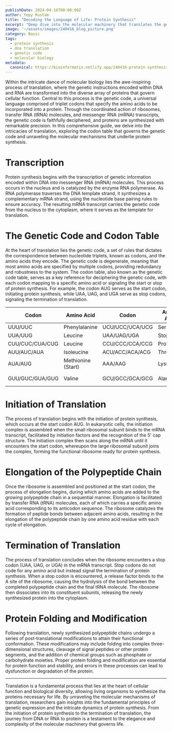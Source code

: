 ```yaml
---
publishDate: 2024-04-16T00:00:00Z
author: Yepy Rustam
title: "Decoding the Language of Life: Protein Synthesis"
excerpt: "Deep dive into the molecular machinery that translates the genetic code into the building blocks of life: proteins. From the triplet codons of DNA and RNA to the intricate ribosomal assembly line, the process of translation lies at the heart of gene expression, orchestrating the synthesis of functional proteins essential for cellular function."  
image: '~/assets/images/240416_blog_picture.png'
category: Basic
tags:
  - protein synthesis
  - dna translation
  - genetic code
  - molecular biology
metadata:
  canonical: https://bioinformatix.netlify.app/240416-protein-synthesis
---
```


Within the intricate dance of molecular biology lies the awe-inspiring process of translation, where the genetic instructions encoded within DNA and RNA are transformed into the diverse array of proteins that govern cellular function. Central to this process is the genetic code, a universal language comprised of triplet codons that specify the amino acids to be incorporated into a protein. Through the coordinated action of ribosomes, transfer RNA (tRNA) molecules, and messenger RNA (mRNA) transcripts, the genetic code is faithfully deciphered, and proteins are synthesized with remarkable precision. In this comprehensive guide, we delve into the intricacies of translation, exploring the codon table that governs the genetic code and unraveling the molecular mechanisms that underlie protein synthesis.

# Transcription

Protein synthesis begins with the transcription of genetic information encoded within DNA into messenger RNA (mRNA) molecules. This process occurs in the nucleus and is catalyzed by the enzyme RNA polymerase. As RNA polymerase traverses the DNA template strand, it synthesizes a complementary mRNA strand, using the nucleotide base pairing rules to ensure accuracy. The resulting mRNA transcript carries the genetic code from the nucleus to the cytoplasm, where it serves as the template for translation.

# The Genetic Code and Codon Table

At the heart of translation lies the genetic code, a set of rules that dictates the correspondence between nucleotide triplets, known as codons, and the amino acids they encode. The genetic code is degenerate, meaning that most amino acids are specified by multiple codons, providing redundancy and robustness to the system. The codon table, also known as the genetic code table, serves as a key reference for deciphering the genetic code, with each codon mapping to a specific amino acid or signaling the start or stop of protein synthesis. For example, the codon AUG serves as the start codon, initiating protein synthesis, while UAA, UAG, and UGA serve as stop codons, signaling the termination of translation.

| Codon   | Amino Acid | Codon   | Amino Acid | Codon   | Amino Acid | Codon   | Amino Acid |
|---------|------------|---------|------------|---------|------------|---------|------------|
| UUU/UUC | Phenylalanine | UCU/UCC/UCA/UCG | Serine | UAU/UAC | Tyrosine | UGU/UGC | Cysteine |
| UUA/UUG | Leucine | UAA/UAG/UGA | Stop | UAA/UAG/UGA | Stop | UGG | Tryptophan |
| CUU/CUC/CUA/CUG | Leucine | CCU/CCC/CCA/CCG | Proline | CAU/CAC | Histidine | CGU/CGC/CGA/CGG | Arginine |
| AUU/AUC/AUA | Isoleucine | ACU/ACC/ACA/ACG | Threonine | AAU/AAC | Asparagine | AGU/AGC | Serine |
| AUA/AUG | Methionine (Start) | AAA/AAG | Lysine | AGA/AGG | Arginine | UGU/UGC | Serine |
| GUU/GUC/GUA/GUG | Valine | GCU/GCC/GCA/GCG | Alanine | GAU/GAC | Aspartic Acid | GGU/GGC/GGA/GGG | Glycine |

# Initiation of Translation

The process of translation begins with the initiation of protein synthesis, which occurs at the start codon AUG. In eukaryotic cells, the initiation complex is assembled when the small ribosomal subunit binds to the mRNA transcript, facilitated by initiation factors and the recognition of the 5' cap structure. The initiation complex then scans along the mRNA until it encounters the start codon, whereupon the large ribosomal subunit joins the complex, forming the functional ribosome ready for protein synthesis.

# Elongation of the Polypeptide Chain

Once the ribosome is assembled and positioned at the start codon, the process of elongation begins, during which amino acids are added to the growing polypeptide chain in a sequential manner. Elongation is facilitated by transfer RNA (tRNA) molecules, each of which carries a specific amino acid corresponding to its anticodon sequence. The ribosome catalyzes the formation of peptide bonds between adjacent amino acids, resulting in the elongation of the polypeptide chain by one amino acid residue with each cycle of elongation.

# Termination of Translation

The process of translation concludes when the ribosome encounters a stop codon (UAA, UAG, or UGA) in the mRNA transcript. Stop codons do not code for any amino acid but instead signal the termination of protein synthesis. When a stop codon is encountered, a release factor binds to the A site of the ribosome, causing the hydrolysis of the bond between the completed polypeptide chain and the final tRNA molecule. The ribosome then dissociates into its constituent subunits, releasing the newly synthesized protein into the cytoplasm.

# Protein Folding and Modification

Following translation, newly synthesized polypeptide chains undergo a series of post-translational modifications to attain their functional conformation. These modifications may include folding into complex three-dimensional structures, cleavage of signal peptides or other protein segments, and the addition of chemical groups such as phosphate or carbohydrate moieties. Proper protein folding and modification are essential for protein function and stability, and errors in these processes can lead to dysfunction or degradation of the protein.

***

Translation is a fundamental process that lies at the heart of cellular function and biological diversity, allowing living organisms to synthesize the proteins necessary for life. By unraveling the molecular mechanisms of translation, researchers gain insights into the fundamental principles of genetic expression and the intricate dynamics of protein synthesis. From the initiation of protein synthesis to the termination of translation, the journey from DNA or RNA to protein is a testament to the elegance and complexity of the molecular machinery that governs life.